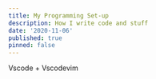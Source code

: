 ```yaml
---
title: My Programming Set-up
description: How I write code and stuff
date: '2020-11-06'
published: true
pinned: false
---
```


Vscode + Vscodevim
